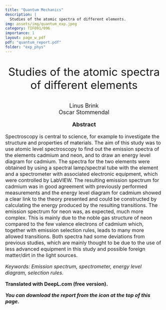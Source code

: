 ```yaml
---
title: "Quantum Mechanics"
description: |
  Studies of the atomic spectra of different elements.
img: assets/img/quantum_exp.jpeg
category: TIF091/096
importance: 1
layout: page_w_pdf
pdf: "quantum_report.pdf"
folder: "exp_phys"
---
```


<!-- markdownlint-disable MD033 -->

<p style="text-align:center; font-size:35px">Studies of the atomic spectra of different elements</p>

<p style="text-align:center; font-size:18px">Linus Brink <br>
                                            Oscar Stommendal</p>

<p style="text-align:center; font-size:18px; font-weight: bold">Abstract</p>

<p style="text-align:left; font-size:16px">Spectroscopy is central to science, for example to investigate the structure and properties of materials. The aim of this study was to use atomic level spectroscopy to find out the emission spectra of the elements cadmium and neon, and to draw an energy level diagram for cadmium. The spectra for the two elements were obtained by using a spectral lamp/spectral tube with the element and a spectrometer with associated electronic equipment, which were controlled by LabVIEW. The resulting emission spectrum for cadmium was in good agreement with previously performed measurements and the energy level diagram for cadmium showed a clear link to the theory presented and could be constructed by calculating the energy produced by the resulting transitions. The emission spectrum for neon was, as expected, much more complex. This is mainly due to the noble gas structure of neon compared to the few valence electrons of cadmium which, together with emission selection rules, leads to many more allowed transitions. Both spectra had some deviations from previous studies, which are mainly thought to be due to the use of less advanced equipment in this study and possible foreign matter/dirt in the light sources.

<p style="text-align:left; font-size:16px; font-style: italic">Keywords: Emission spectrum, spectrometer, energy level diagram, selection rules.</p>

<p style="text-align:left; font-size:16px; font-weight: bold">Translated with DeepL.com (free version).</p>

<p style="text-align:left; font-size:16px; font-style: italic; font-weight: bold">You can download the report from the icon at the top of this page.</p>
